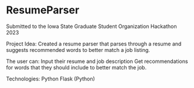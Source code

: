 # ResumeParser
Submitted to the Iowa State Graduate Student Organization Hackathon 2023

Project Idea: Created a resume parser that parses through a resume and suggests recommended words to better match a job listing.

The user can:
Input their resume and job description
Get recommendations for words that they should include to better match the job.

Technologies:
Python
Flask (Python)
